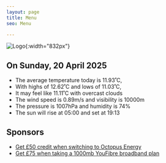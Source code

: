 ```yaml
---
layout: page
title: Menu
seo: Menu

---
```


![Logo](/images/logo.jpg){:width="832px"}

<!-- weather_marker starts -->
## On Sunday, 20 April 2025

- The average temperature today is 11.93˚C,
- With highs of 12.62˚C and lows of 11.03˚C,
- It may feel like 11.11˚C with overcast clouds
- The wind speed is 0.89m/s and visibility is 10000m
- The pressure is 1007hPa and humidity is 74%
- The sun will rise at 05:00 and set at 19:13

<!-- weather_marker ends -->

## Sponsors

- [Get £50 credit when switching to Octopus Energy](https://bit.ly/3oD1nnS)
- [Get £75 when taking a 1000mb YouFibre broadband plan](https://aklam.io/91zWhU?)



